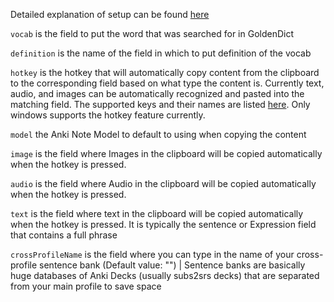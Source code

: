 Detailed explanation of setup can be found [here](https://github.com/kanjieater/GoldenDict-Toolbelt)


`vocab` is the field to put the word that was searched for in GoldenDict

`definition` is the name of the field in which to put definition of the vocab

`hotkey` is the hotkey that will automatically copy content from the clipboard to the corresponding field based on what type the content is. Currently text, audio, and images can be automatically recognized and pasted into the matching field. The supported keys and their names are listed [here](https://pypi.org/project/global-hotkeys/). Only windows supports the hotkey feature currently.



`model` the Anki Note Model to default to using when copying the content 

`image` is the field where Images in the clipboard will be copied automatically when the hotkey is pressed.

`audio` is the field where Audio in the clipboard will be copied automatically when the hotkey is pressed.

`text` is the field where text in the clipboard will be copied automatically when the hotkey is pressed. It is typically the sentence or Expression field that contains a full phrase

`crossProfileName` is the field where you can type in the name of your cross-profile sentence bank (Default value: "") | Sentence banks are basically huge databases of Anki Decks (usually subs2srs decks) that are separated from your main profile to save space
